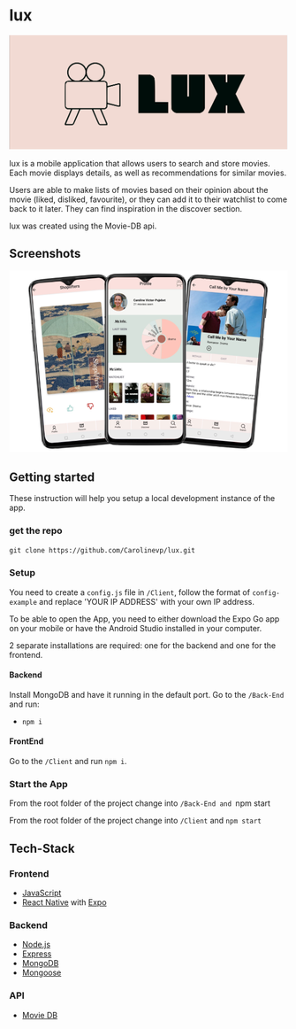 # lux

![lux](./ReadMeImg/logo2.png)



lux is a mobile application that allows users to search and store movies. Each movie displays details, as well as recommendations for similar movies.

Users are able to make lists of movies based on their opinion about the movie (liked, disliked, favourite), or they can add it to their watchlist to come back to it later.
They can find inspiration in the discover section.

lux was created using the Movie-DB api.



## Screenshots

![app overview](./ReadMeImg/AppOverview.png)



## Getting started

These instruction will help you setup a local development instance of the app.

### get the repo

`git clone https://github.com/Carolinevp/lux.git`

### Setup

You need to create a `config.js` file in `/Client`, follow the format of `config-example` and replace 'YOUR IP ADDRESS' with your own IP address.

To be able to open the App, you need to either download the Expo Go app on your mobile or have the Android Studio installed in your computer.

2 separate installations are required: one for the backend and one for the frontend.

#### Backend

Install MongoDB and have it running in the default port.
Go to the `/Back-End` and run:

- `npm i`

#### FrontEnd

Go to the `/Client` and run `npm i`.

### Start the App

From the root folder of the project change into `/Back-End and `npm start

From the root folder of the project change into `/Client` and `npm start`



## Tech-Stack

### Frontend

- [JavaScript](https://www.typescriptlang.org)
- [React Native](https://reactnative.dev/) with [Expo](https://expo.io/)

### Backend

- [Node.js](https://nodejs.org/)
- [Express](https://expressjs.com)
- [MongoDB](https://www.mongodb.com)
- [Mongoose](https://mongoosejs.com)

### API

- [Movie DB](https://www.themoviedb.org/documentation/api)

